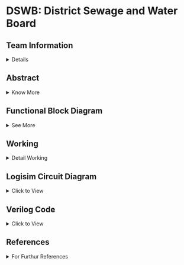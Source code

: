 # DSWB: District Sewage and Water Board

<!-- First Section -->
## Team Information
<details>
  <summary>Details</summary>
  <br/>
  <p>
    <b>Semester:</b> 3rd Sem B. Tech. CSE<br/>
    <b>Section:</b> S1<br/>
    <b>Team - ID:</b> S1 - T12<br/>
    <b>Members:</b>
    <ol>
      <li>Jeferson Pravalto , 231CS131 , jeferson.231cs131@nitk.edu.in</li>
      <li>Maley Srijan , 231CS133 , srijan.231cs133@nitk.edu.in</li>
      <li>Vamshi Chethan A M , 231CS162 , vamshichethanam.231cs162@nitk.edu.in</li>
    </ol>
  </p>
</details>

<!-- Second Section -->
## Abstract
<details>
  <summary>Know More</summary>
  <h3>Motivation: </h3>
<pre>  Water is vital for life and the well-being of our communities, yet rapid population growth and urbanization pose 
  significant challenges to its management. The increasing demand for clean water and effective sewage treatment 
  necessitates a coordinated approach to resource oversight. Establishing a District Sewage and Water Board is essential 
  for ensuring efficient water distribution, proper sewage management, and adherence to environmental standards. By 
  centralizing these responsibilities, we can improve service delivery, promote sustainable practices, and safeguard 
  public health. A proactive approach to managing water resources will not only enhance community resilience but also 
  foster a healthier environment for current and future generations.</pre>
  <h3>Problem Statement: </h3>
<pre>  As urbanization and population density increase, effective management of water resources and sewage systems has 
  become a critical challenge for communities. Inadequate oversight can lead to inefficient water distribution, inadequate 
  sewage treatment, and negative environmental impacts, jeopardizing public health and sustainability. The absence of a 
  centralized authority hampers planning and infrastructure development, resulting in unreliable access to clean water and 
  waste management services. To address these issues, a District Sewage and Water Board is needed to streamline operations, 
  enhance service delivery, and ensure that all residents benefit from efficient, sustainable water and sewage management 
  systems.</pre>
  <h3> Features:</h3><pre>
  1. Water is collectively stored in Water Reservoir from where the City and the Town receive Water.
  2. Treatment of Sewage Water from the City and Town:
     a. The Sewage from the Town & City Directly goes to the Water Treatment Board
     b. The Treated Water then is sent to the City's Water Reservoir
  3. City & Town Water Management with Dynamic Population Variation:
     a. Town and City's population can be dynamically altered using User's input affecting the Water Intake and Sewage 
        Production
     b. This in turn alters the Load on Water Treatment and Reservoir</pre>

</details>

<!--Third Section -->
## Functional Block Diagram
<details>
  <summary>See More</summary>
  
  ### Schematic Block Diagram of Functionality
  ![Schematic Diagram S1-T12](https://github.com/user-attachments/assets/8bc26c6c-8e98-4281-911a-829015f4e7b9)

  ### Circuital Diagram
  ![Circuital Diagram S1-T12](https://github.com/user-attachments/assets/5bf039be-73b7-43d9-a54a-f85d61c3bbb6)
  
</details>


<!-- Third Section -->
## Working
<details>
  <summary>Detail Working</summary>

  
The Sewage Board & Water Management System efficiently regulates the supply of water based on demand while ensuring that reservoirs do not overflow. It compares the city’s water usage, checks demand rates, and manages reservoir levels accordingly. The system uses several conditions and logic gates to determine whether to continue supplying water or stop to avoid overflow.

### Inputs and Limits

- **city_prev_pulse_rate**: The previous water demand or usage rate from the city.
- **city_pulse_rate**: The current water usage rate or demand.
- **city_demand_pulse**: The new demand from the city.
- **water_reservoir**: The current water level in the reservoir.
- **MAX_RESERVOIR**: The maximum water level the reservoir can hold.

### Design & Working

1. **Start**:
   - The process initiates to monitor and compare the city’s water demand and reservoir levels.
  
2. **Reset Check**:
   - The system first checks if there is a reset condition in the operation.
   - If `reset = True`, it restarts the process; if `reset = False`, it continues monitoring.
  
3. **City Pulse Rate Check**:
   - Comparator compares the current city water demand (`city_pulse_rate`) with the value of 90.
   - If the current city demand is greater than 90, the process moves forward.
   - If the city pulse is less than or equal to 90, it moves to check other conditions.
  
4. **Previous and Current Pulse Rate Comparison**:
   - The system compares the `city_prev_pulse_rate` (previous demand) with the current `city_pulse_rate`.
   - If the previous pulse rate is less than the current pulse rate, the system continues.
   - If not, it checks further demand conditions.
  
5. **City Demand Comparison**:
   - The system checks if the `city_demand_pulse` is greater than or equal to 100.
   - If true, the process continues to manage water distribution.
   - If false, the process moves on without major action.
  
6. **Reservoir Level Check**:
   - The current water level in the reservoir is compared with `MAX_RESERVOIR`.
   - If the `water_reservoir` is less than the maximum reservoir capacity, the system continues.
   - If the reservoir is full, the system will avoid further filling to prevent overflow.
  
7. **Overflow Management**:
   - If the water reservoir level is greater than or equal to `MAX_RESERVOIR`, an overflow condition is triggered.
   - The system stops adding water or controls the flow to avoid spillage.
  
8. **Water Release Control**:
   - If demand is met and the reservoir has space, the water supply is managed and controlled based on the city’s demand.
   - `Water Reservoir < MAX_RESERVOIR`: This condition allows the system to supply water to match the demand.
  
9. **End**:
   - The process concludes either by supplying the required water, stopping overflow, or pausing due to normal conditions.

### System Functionality

- The system continuously monitors the water demand and reservoir levels.
- It ensures efficient water distribution by checking current demand and previous usage rates.
- Overflow protection mechanisms prevent reservoir overflows by halting water supply when the reservoir reaches its maximum capacity.
- It adapts to changes in water demand and ensures that the system reacts appropriately to changes in demand or reservoir levels.

This water management system efficiently regulates water supply, avoiding overflow and ensuring demand is met based on real-time usage data.

</details>

<!-- Fourth Section -->
## Logisim Circuit Diagram
<details>
  <summary>Click to View</summary>
    
   ![S1-T12_Logisim](https://github.com/user-attachments/assets/5247f974-7aef-4b91-9ec8-65789a99e9e6)
 
</details>

<!-- Fifth Section -->
## Verilog Code
<details>
  <summary>Click to View</summary>
  
 ### Main Code:
    
    module water_management_system (
    input wire clk,
    input wire reset,
    input wire city_add_pop,
    input wire city_sub_pop,
    input wire town_add_pop,
    input wire town_sub_pop,
    input wire rain_add,
    input wire [3:0]city_pop_rate,
    input wire [2:0]town_pop_rate,
    input wire [5:0] water_collection_rate, 
    output wire overflow,
    output wire underflow,
    output wire [7:0] city_population,
    output wire [7:0] town_population,
    output wire [9:0] reservoir_level 
    );

    reg [7:0] city_pop, town_pop;
    wire [8:0] city_demand, town_demand, total_demand;
    reg [9:0] water_reservoir; 
   
   
    parameter MAX_RESERVOIR = 1000;
    parameter SEWAGE_WATER_RATIO = 2;
    parameter TREATED_WATER_RETURN = 3;

    always @(posedge clk or posedge reset) begin
        if (reset) begin
            city_pop <= 8'd50; 
        end else if (city_add_pop) begin
            city_pop <= city_pop + city_pop_rate;
        end else if (city_sub_pop && city_pop > 0) begin
            city_pop <= city_pop - city_pop_rate;
        end
    end

    always @(posedge clk or posedge reset) begin
        if (reset) begin
            town_pop <= 8'd30; 
        end else if (town_add_pop) begin
            town_pop <= town_pop + town_pop_rate;
        end else if (town_sub_pop && town_pop > 0) begin
            town_pop <= town_pop - town_pop_rate;
        end
    end

    assign city_demand = city_pop * 2;
    assign town_demand = town_pop * 2;
    assign total_demand = city_demand + town_demand;

    always @(posedge clk or posedge reset) begin
        if (reset) begin
            water_reservoir <= 10'd500; 
        end else begin
            if (water_reservoir >= total_demand) begin
                water_reservoir <= water_reservoir - total_demand+(9*total_demand)/16;
            end else begin
                water_reservoir <= water_reservoir; 
            end

            if (rain_add && water_reservoir < MAX_RESERVOIR) begin
                water_reservoir <= water_reservoir + 2*water_collection_rate;
                if (water_reservoir > MAX_RESERVOIR) begin
                    water_reservoir <= MAX_RESERVOIR; 
                end
            end
        end
    end

    assign overflow = (water_reservoir >= MAX_RESERVOIR);
    assign underflow = (water_reservoir <= total_demand);
    assign city_population = city_pop;
    assign town_population = town_pop;
    assign reservoir_level = water_reservoir;

    endmodule


### Testbench File's Code:
        
    module tb_water_management_system;
    reg clk;
    reg reset;
    reg city_add_pop;
    reg city_sub_pop;
    reg town_add_pop;
    reg town_sub_pop;
    reg rain_add;
    reg [5:0] water_collection_rate; 
    reg[3:0]city_pop_rate;
    reg[2:0]town_pop_rate;

    wire overflow;
    wire underflow;
    wire [7:0] city_population;
    wire [7:0] town_population;
    wire [9:0] reservoir_level;

   
    water_management_system uut (
        .clk(clk),
        .reset(reset),
        .city_add_pop(city_add_pop),
        .city_sub_pop(city_sub_pop),
        .town_add_pop(town_add_pop),
        .town_sub_pop(town_sub_pop),
        .rain_add(rain_add),
        .city_pop_rate(city_pop_rate),
        .town_pop_rate(town_pop_rate),
        .water_collection_rate(water_collection_rate),
        .overflow(overflow),
        .underflow(underflow),
        .city_population(city_population),
        .town_population(town_population),
        .reservoir_level(reservoir_level)
    );

    always begin
        #5 clk = ~clk;
    end
    

    initial begin
        clk = 1;
        reset = 1;
        city_add_pop = 0;
        city_sub_pop = 0;
        town_add_pop = 0;
        town_sub_pop = 0;
        rain_add = 0;
        water_collection_rate = 6'd20; 
        town_pop_rate=3'd2;
        city_pop_rate=4'd3;
        #10 reset = 0;

        #10 city_add_pop = 1; #10 city_add_pop = 0;
        #10 city_add_pop = 1; #10 city_add_pop = 0;
         #10 rain_add = 1; #10 rain_add = 0;
        #10 town_add_pop = 1; #10 town_add_pop = 0; 
        #10 town_add_pop = 1; #10 town_add_pop = 0; 
        #10 rain_add = 1; #10 rain_add = 0;
        #10 rain_add = 1; #10 rain_add = 0;
        #10 rain_add = 1; #10 rain_add = 0; 
        #10 rain_add = 1; #10 rain_add = 0; 

        

        #10 city_sub_pop = 1; #10 city_sub_pop = 0; 

        #10 water_collection_rate = 6'd40;
        #10 rain_add = 1; #10 rain_add = 0; 

        
        

        
        #100 $finish;
    end

    initial begin
        $monitor("Time:%d, City Pop:%d, Town Pop:%d,Pump:%d ,Water Input:%d ,Reservoir:%d, Overflow:%b, Underflow:%b",
            $time, city_population, town_population,rain_add,water_collection_rate, reservoir_level, overflow, underflow);
    end

    endmodule


</details>

## References
<details>
  <summary>For Furthur References</summary>
  
  > [International Water Management Institute - _Framework for Efficient Wastewater Treatment and Recycling Systems_](https://www.iwmi.cgiar.org/Publications/Working_Papers/working/WOR129.pdf) <br/>

  > “Water Resources Systems Planning and Management” by Loucks, Stedinger, and Haith. <br/>

  
</details>
